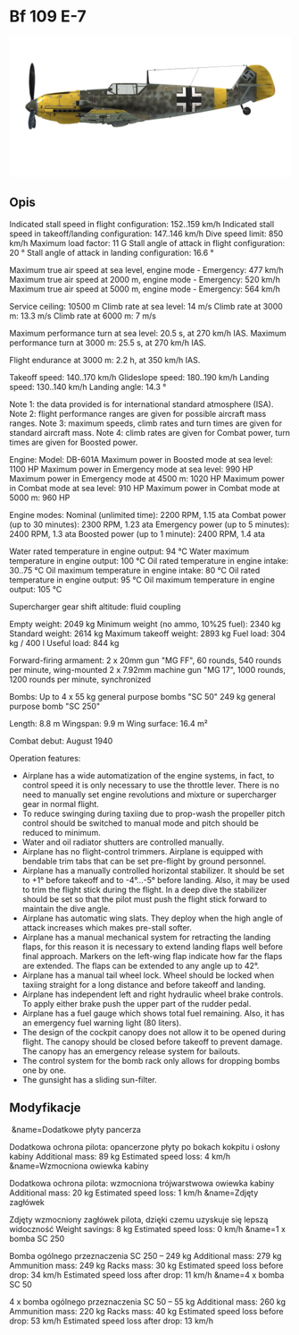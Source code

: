 # Bf 109 E-7

![bf109e7](../images/bf109e7.png)

## Opis

Indicated stall speed in flight configuration: 152..159 km/h
Indicated stall speed in takeoff/landing configuration: 147..146 km/h
Dive speed limit: 850 km/h
Maximum load factor: 11 G
Stall angle of attack in flight configuration: 20 °
Stall angle of attack in landing configuration: 16.6 °

Maximum true air speed at sea level, engine mode - Emergency: 477 km/h
Maximum true air speed at 2000 m, engine mode - Emergency: 520 km/h
Maximum true air speed at 5000 m, engine mode - Emergency: 564 km/h

Service ceiling: 10500 m
Climb rate at sea level: 14 m/s
Climb rate at 3000 m: 13.3 m/s
Climb rate at 6000 m: 7 m/s

Maximum performance turn at sea level: 20.5 s, at 270 km/h IAS.
Maximum performance turn at 3000 m: 25.5 s, at 270 km/h IAS.

Flight endurance at 3000 m: 2.2 h, at 350 km/h IAS.

Takeoff speed: 140..170 km/h
Glideslope speed: 180..190 km/h
Landing speed: 130..140 km/h
Landing angle: 14.3 °

Note 1: the data provided is for international standard atmosphere (ISA).
Note 2: flight performance ranges are given for possible aircraft mass ranges.
Note 3: maximum speeds, climb rates and turn times are given for standard aircraft mass.
Note 4: climb rates are given for Combat power, turn times are given for Boosted power.

Engine:
Model: DB-601A
Maximum power in Boosted mode at sea level: 1100 HP
Maximum power in Emergency mode at sea level: 990 HP
Maximum power in Emergency mode at 4500 m: 1020 HP
Maximum power in Combat mode at sea level: 910 HP
Maximum power in Combat mode at 5000 m: 960 HP

Engine modes:
Nominal (unlimited time): 2200 RPM, 1.15 ata
Combat power (up to 30 minutes): 2300 RPM, 1.23 ata
Emergency power (up to 5 minutes): 2400 RPM, 1.3 ata
Boosted power (up to 1 minute): 2400 RPM, 1.4 ata

Water rated temperature in engine output: 94 °C
Water maximum temperature in engine output: 100 °C
Oil rated temperature in engine intake: 30..75 °C
Oil maximum temperature in engine intake: 80 °C
Oil rated temperature in engine output: 95 °C
Oil maximum temperature in engine output: 105 °C

Supercharger gear shift altitude: fluid coupling 

Empty weight: 2049 kg
Minimum weight (no ammo, 10%25 fuel): 2340 kg
Standard weight: 2614 kg
Maximum takeoff weight: 2893 kg
Fuel load: 304 kg / 400 l
Useful load: 844 kg

Forward-firing armament:
2 x 20mm gun "MG FF", 60 rounds, 540 rounds per minute, wing-mounted
2 x 7.92mm machine gun "MG 17", 1000 rounds, 1200 rounds per minute, synchronized

Bombs:
Up to 4 x 55 kg general purpose bombs "SC 50"
249 kg general purpose bomb "SC 250"

Length: 8.8 m
Wingspan: 9.9 m
Wing surface: 16.4 m²

Combat debut: August 1940

Operation features:
- Airplane has a wide automatization of the engine systems, in fact, to control speed it is only necessary to use the throttle lever. There is no need to manually set engine revolutions and mixture or supercharger gear in normal flight.
- To reduce swinging during taxiing due to prop-wash the propeller pitch control should be switched to manual mode and pitch should be reduced to minimum.
- Water and oil radiator shutters are controlled manually.
- Airplane has no flight-control trimmers. Airplane is equipped with bendable trim tabs that can be set pre-flight by ground personnel.
- Airplane has a manually controlled horizontal stabilizer. It should be set to +1° before takeoff and to -4°...-5° before landing. Also, it may be used to trim the flight stick during the flight. In a deep dive the stabilizer should be set so that the pilot must push the flight stick forward to maintain the dive angle.
- Airplane has automatic wing slats. They deploy when the high angle of attack increases which makes pre-stall softer.
- Airplane has a manual mechanical system for retracting the landing flaps, for this reason it is necessary to extend landing flaps well before final approach. Markers on the left-wing flap indicate how far the flaps are extended. The flaps can be extended to any angle up to 42°.
- Airplane has a manual tail wheel lock. Wheel should be locked when taxiing straight for a long distance and before takeoff and landing.
- Airplane has independent left and right hydraulic wheel brake controls. To apply either brake push the upper part of the rudder pedal.
- Airplane has a fuel gauge which shows total fuel remaining. Also, it has an emergency fuel warning light (80 liters).
- The design of the cockpit canopy does not allow it to be opened during flight. The canopy should be closed before takeoff to prevent damage. The canopy has an emergency release system for bailouts.
- The control system for the bomb rack only allows for dropping bombs one by one.
- The gunsight has a sliding sun-filter.

## Modyfikacje
﻿
&name=Dodatkowe płyty pancerza

Dodatkowa ochrona pilota: opancerzone płyty po bokach kokpitu i osłony kabiny
Additional mass: 89 kg
Estimated speed loss: 4 km/h﻿
&name=Wzmocniona owiewka kabiny

Dodatkowa ochrona pilota: wzmocniona trójwarstwowa owiewka kabiny
Additional mass: 20 kg
Estimated speed loss: 1 km/h﻿
&name=Zdjęty zagłówek

Zdjęty wzmocniony zagłówek pilota, dzięki czemu uzyskuje się lepszą widoczność
Weight savings: 8 kg
Estimated speed loss: 0 km/h﻿
&name=1 x bomba SC 250

Bomba ogólnego przeznaczenia SC 250 – 249 kg
Additional mass: 279 kg
Ammunition mass: 249 kg
Racks mass: 30 kg
Estimated speed loss before drop: 34 km/h
Estimated speed loss after drop: 11 km/h﻿
&name=4 x bomba SC 50

4 x bomba ogólnego przeznaczenia SC 50 – 55 kg
Additional mass: 260 kg
Ammunition mass: 220 kg
Racks mass: 40 kg
Estimated speed loss before drop: 53 km/h
Estimated speed loss after drop: 13 km/h